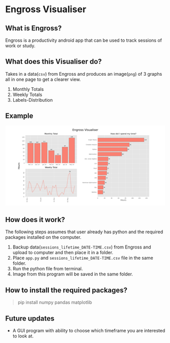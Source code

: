 # Engross Visualiser

## What is Engross?

Engross is a productivity android app that can be used to track sessions of work or study.

## What does this Visualiser do?

Takes in a data(`csv`) from Engross and produces an image(`png`) of 3 graphs all in one page to get a clearer view.

1. Monthly Totals
2. Weekly Totals
3. Labels-Distribution

## Example

![ image of sample data ](/images/sample.png)

## How does it work?

The following steps assumes that user already has python and the required packages installed on the computer.

1. Backup data(`sessions_lifetime_DATE-TIME.csv`) from Engross and upload to computer and then place it in a folder.
2. Place `app.py` and `sessions_lifetime_DATE-TIME.csv` file in the same folder.
3. Run the python file from terminal.
4. Image from this program will be saved in the same folder.

## How to install the required packages?

> pip install numpy pandas matplotlib

## Future updates

- A GUI program with ability to choose which timeframe you are interested to look at.
